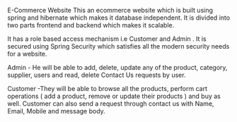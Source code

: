 E-Commerce Website
This an ecommerce website which is built using spring and hibernate which makes it database independent. It is divided into two parts frontend and backend which makes it scalable.

It has a role based access mechanism i.e Customer and Admin . It is secured using Spring Security which satisfies all the modern security needs for a website.

Admin - He will be able to add, delete, update any of the product, category, supplier, users and read, delete Contact Us requests by user.

Customer -They will be able to browse all the products, perform cart operations ( add a product, remove or update their products ) and buy as well. Customer can also send a request through contact us with Name, Email, Mobile and message body.

